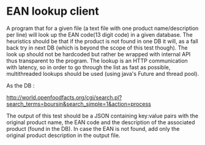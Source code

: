 # EAN lookup client

A program that for a given file (a text file with one product name/description per line) will look up the EAN code(13 digit code) in a given database. The heuristics should be that if the product is not found in one DB it will, as a fall back try in next DB (which is beyond the scope of this test though). The look up should not be hardcoded but rather be wrapped with internal API thus transparent to the program. The lookup is an HTTP communication with latency, so in order to go through the list as fast as possible, multithreaded lookups should be used (using java's Future and thread pool).

As the DB :

http://world.openfoodfacts.org/cgi/search.pl?search_terms=boursin&search_simple=1&action=process

The output of this test should be a JSON containing key:value pairs with the original product name, the EAN code and the description of the associated product (found in the DB). In case the EAN is not found, add only the original product description in the output file.

